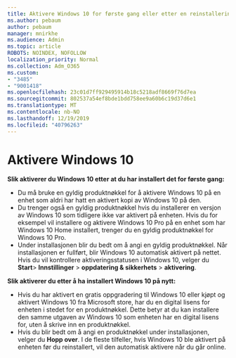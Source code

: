 ```yaml
---
title: Aktivere Windows 10 for første gang eller etter en reinstallering
ms.author: pebaum
author: pebaum
manager: mnirkhe
ms.audience: Admin
ms.topic: article
ROBOTS: NOINDEX, NOFOLLOW
localization_priority: Normal
ms.collection: Adm_O365
ms.custom:
- "3485"
- "9001418"
ms.openlocfilehash: 23c01d7ff929495914b18c5218adf8669f76d7ea
ms.sourcegitcommit: 802537a54ef8bde1bdd758ee9a60b6c19d37d6e1
ms.translationtype: MT
ms.contentlocale: nb-NO
ms.lasthandoff: 12/19/2019
ms.locfileid: "40796263"
---
```

# <a name="activate-windows-10"></a>Aktivere Windows 10

**Slik aktiverer du Windows 10 etter at du har installert det for første gang:**

- Du må bruke en gyldig produktnøkkel for å aktivere Windows 10 på en enhet som aldri har hatt en aktivert kopi av Windows 10 på den.
- Du trenger også en gyldig produktnøkkel hvis du installerer en versjon av Windows 10 som tidligere ikke var aktivert på enheten. Hvis du for eksempel vil installere og aktivere Windows 10 Pro på en enhet som har Windows 10 Home installert, trenger du en gyldig produktnøkkel for Windows 10 Pro.
- Under installasjonen blir du bedt om å angi en gyldig produktnøkkel. Når installasjonen er fullført, blir Windows 10 automatisk aktivert på nettet. Hvis du vil kontrollere aktiveringsstatusen i Windows 10, velger du **Start**> **Innstillinger** > **oppdatering & sikkerhets** > **aktivering**.

**Slik aktiverer du etter å ha installert Windows 10 på nytt:**

- Hvis du har aktivert en gratis oppgradering til Windows 10 eller kjøpt og aktivert Windows 10 fra Microsoft store, har du en digital lisens for enheten i stedet for en produktnøkkel. Dette betyr at du kan installere den samme utgaven av Windows 10 som enheten har en digital lisens for, uten å skrive inn en produktnøkkel.
- Hvis du blir bedt om å angi en produktnøkkel under installasjonen, velger du **Hopp over**. I de fleste tilfeller, hvis Windows 10 ble aktivert på enheten før du reinstallert, vil den automatisk aktivere når du går online.
